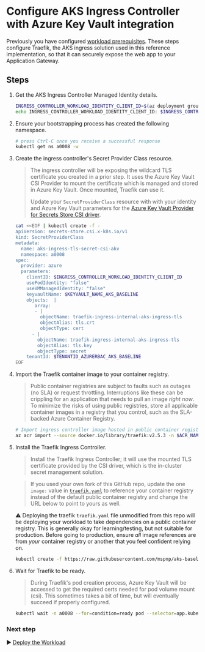 # Configure AKS Ingress Controller with Azure Key Vault integration

Previously you have configured [workload prerequisites](./08-workload-prerequisites.md). These steps configure Traefik, the AKS ingress solution used in this reference implementation, so that it can securely expose the web app to your Application Gateway.

## Steps

1. Get the AKS Ingress Controller Managed Identity details.

   ```bash
   INGRESS_CONTROLLER_WORKLOAD_IDENTITY_CLIENT_ID=$(az deployment group show --resource-group rg-bu0001a0008 -n cluster-stamp --query properties.outputs.aksIngressControllerPodManagedIdentityClientId.value -o tsv)
   echo INGRESS_CONTROLLER_WORKLOAD_IDENTITY_CLIENT_ID: $INGRESS_CONTROLLER_WORKLOAD_IDENTITY_CLIENT_ID
   ```

1. Ensure your bootstrapping process has created the following namespace.

   ```bash
   # press Ctrl-C once you receive a successful response
   kubectl get ns a0008 -w
   ```

1. Create the ingress controller's Secret Provider Class resource.

   > The ingress controller will be exposing the wildcard TLS certificate you created in a prior step. It uses the Azure Key Vault CSI Provider to mount the certificate which is managed and stored in Azure Key Vault. Once mounted, Traefik can use it.
   >
   > Update your `SecretProviderClass` resource with with your identity and Azure Key Vault parameters for the [Azure Key Vault Provider for Secrets Store CSI driver](https://github.com/Azure/secrets-store-csi-driver-provider-azure).

   ```bash
   cat <<EOF | kubectl create -f -
   apiVersion: secrets-store.csi.x-k8s.io/v1
   kind: SecretProviderClass
   metadata:
     name: aks-ingress-tls-secret-csi-akv
     namespace: a0008
   spec:
     provider: azure
     parameters:
       clientID: $INGRESS_CONTROLLER_WORKLOAD_IDENTITY_CLIENT_ID
       usePodIdentity: "false"
       useVMManagedIdentity: "false"
       keyvaultName: $KEYVAULT_NAME_AKS_BASELINE
       objects:  |
          array:
          - |
            objectName: traefik-ingress-internal-aks-ingress-tls
            objectAlias: tls.crt
            objectType: cert
         - |
           objectName: traefik-ingress-internal-aks-ingress-tls
           objectAlias: tls.key
           objectType: secret
       tenantId: $TENANTID_AZURERBAC_AKS_BASELINE
   EOF
   ```

1. Import the Traefik container image to your container registry.

   > Public container registries are subject to faults such as outages (no SLA) or request throttling. Interruptions like these can be crippling for an application that needs to pull an image _right now_. To minimize the risks of using public registries, store all applicable container images in a registry that you control, such as the SLA-backed Azure Container Registry.

   ```bash
   # Import ingress controller image hosted in public container registries
   az acr import --source docker.io/library/traefik:v2.5.3 -n $ACR_NAME_AKS_BASELINE
   ```

1. Install the Traefik Ingress Controller.

   > Install the Traefik Ingress Controller; it will use the mounted TLS certificate provided by the CSI driver, which is the in-cluster secret management solution.

   > If you used your own fork of this GitHub repo, update the one `image:` value in [`traefik.yaml`](./workload/traefik.yaml) to reference your container registry instead of the default public container registry and change the URL below to point to yours as well.

   :warning: Deploying the traefik `traefik.yaml` file unmodified from this repo will be deploying your workload to take dependencies on a public container registry. This is generally okay for learning/testing, but not suitable for production. Before going to production, ensure _all_ image references are from _your_ container registry or another that you feel confident relying on.

   ```bash
   kubectl create -f https://raw.githubusercontent.com/mspnp/aks-baseline/main/workload/traefik.yaml
   ```

1. Wait for Traefik to be ready.

   > During Traefik's pod creation process, Azure Key Vault will be accessed to get the required certs needed for pod volume mount (csi). This sometimes takes a bit of time, but will eventually succeed if properly configured.

   ```bash
   kubectl wait -n a0008 --for=condition=ready pod --selector=app.kubernetes.io/name=traefik-ingress-ilb --timeout=90s
   ```

### Next step

:arrow_forward: [Deploy the Workload](./10-workload.md)
